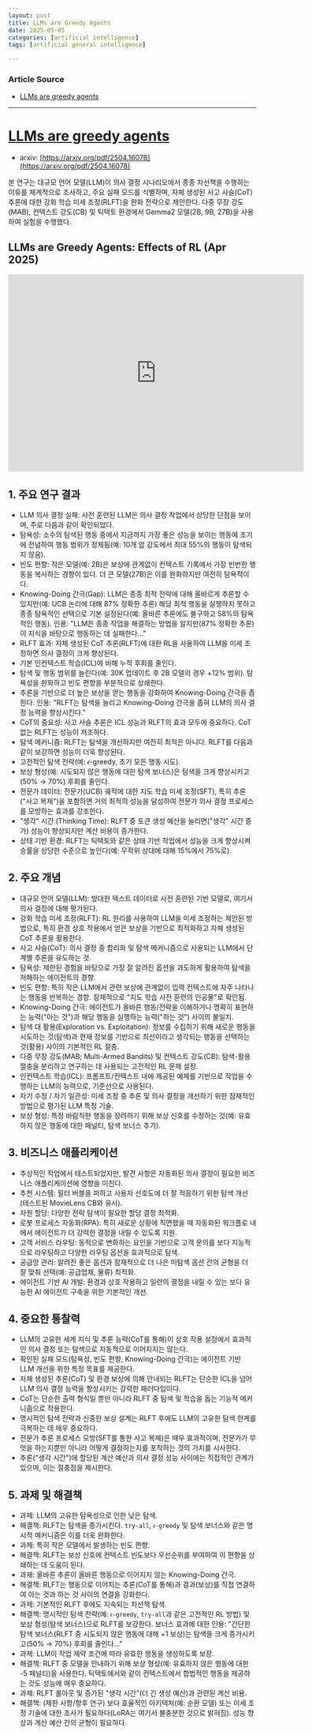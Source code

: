 ```yaml
---
layout: post
title: LLMs are Greedy Agents 
date: 2025-05-05
categories: [artificial intelligence]
tags: [artificial general intelligence]

---
```


### Article Source


* [LLMs are greedy agents](https://www.youtube.com/watch?v=yVlB5A6RLbA)

---

# [LLMs are greedy agents](https://www.youtube.com/watch?v=yVlB5A6RLbA)


* arxiv: [https://arxiv.org/pdf/2504.16078](https://arxiv.org/pdf/2504.16078)

본 연구는 대규모 언어 모델(LLM)이 의사 결정 시나리오에서 종종 차선책을 수행하는 이유를 체계적으로 조사하고, 주요 실패 모드를 식별하며, 자체 생성된 사고 사슬(CoT) 추론에 대한 강화 학습 미세 조정(RLFT)을 완화 전략으로 제안한다. 다중 무장 강도(MAB), 컨텍스트 강도(CB) 및 틱택토 환경에서 Gemma2 모델(2B, 9B, 27B)을 사용하여 실험을 수행했다.

## LLMs are Greedy Agents: Effects of RL (Apr 2025)

<iframe width="600" height="400" src="https://www.youtube.com/embed/NCrg8kuBpQU?si=mUeEBPlBrzn9vNoZ" title="YouTube video player" frameborder="0" allow="accelerometer; autoplay; clipboard-write; encrypted-media; gyroscope; picture-in-picture; web-share" referrerpolicy="strict-origin-when-cross-origin" allowfullscreen></iframe>


## 1. 주요 연구 결과

* LLM 의사 결정 실패: 사전 훈련된 LLM은 의사 결정 작업에서 상당한 단점을 보이며, 주로 다음과 같이 확인되었다.
* 탐욕성: 소수의 탐색된 행동 중에서 지금까지 가장 좋은 성능을 보이는 행동에 조기에 전념하여 행동 범위가 정체됨(예: 10개 암 강도에서 최대 55%의 행동이 탐색되지 않음).
* 빈도 편향: 작은 모델(예: 2B)은 보상에 관계없이 컨텍스트 기록에서 가장 빈번한 행동을 복사하는 경향이 있다. 더 큰 모델(27B)은 이를 완화하지만 여전히 탐욕적이다.
* Knowing-Doing 간극(Gap): LLM은 종종 최적 전략에 대해 올바르게 추론할 수 있지만(예: UCB 논리에 대해 87% 정확한 추론) 해당 최적 행동을 실행하지 못하고 종종 탐욕적인 선택으로 기본 설정된다(예: 올바른 추론에도 불구하고 58%의 탐욕적인 행동). 인용: "LLM은 종종 작업을 해결하는 방법을 알지만(87% 정확한 추론) 이 지식을 바탕으로 행동하는 데 실패한다..."
* RLFT 효과: 자체 생성된 CoT 추론(RLFT)에 대한 RL을 사용하여 LLM을 미세 조정하면 의사 결정이 크게 향상된다.
* 기본 인컨텍스트 학습(ICL)에 비해 누적 후회를 줄인다.
* 탐색 및 행동 범위를 늘린다(예: 30K 업데이트 후 2B 모델의 경우 +12% 범위). 탐욕성을 완화하고 빈도 편향을 부분적으로 상쇄한다.
* 추론을 기반으로 더 높은 보상을 얻는 행동을 강화하여 Knowing-Doing 간극을 좁힌다. 인용: "RLFT는 탐색을 늘리고 Knowing-Doing 간극을 좁혀 LLM의 의사 결정 능력을 향상시킨다."
* CoT의 중요성: 사고 사슬 추론은 ICL 성능과 RLFT의 효과 모두에 중요하다. CoT 없는 RLFT는 성능이 저조하다.
* 탐색 메커니즘: RLFT는 탐색을 개선하지만 여전히 최적은 아니다. RLFT를 다음과 같이 보강하면 성능이 더욱 향상된다.
* 고전적인 탐색 전략(예: 𝜖-greedy, 초기 모든 행동 시도).
* 보상 형성(예: 시도되지 않은 행동에 대한 탐색 보너스)은 탐색을 크게 향상시키고(50% → 70%) 후회를 줄인다.
* 전문가 데이터: 전문가(UCB) 궤적에 대한 지도 학습 미세 조정(SFT), 특히 추론("사고 복제")을 포함하면 거의 최적의 성능을 달성하여 전문가 의사 결정 프로세스를 모방하는 효과를 강조한다.
* "생각" 시간 (Thinking Time): RLFT 중 토큰 생성 예산을 늘리면("생각" 시간 증가) 성능이 향상되지만 계산 비용이 증가한다.
* 상태 기반 환경: RLFT는 틱택토와 같은 상태 기반 작업에서 성능을 크게 향상시켜 승률을 상당한 수준으로 높인다(예: 무작위 상대에 대해 15%에서 75%로).

## 2. 주요 개념

* 대규모 언어 모델(LLM): 방대한 텍스트 데이터로 사전 훈련된 기반 모델로, 여기서 의사 결정에 대해 평가된다.
* 강화 학습 미세 조정(RLFT): RL 원리를 사용하여 LLM을 미세 조정하는 제안된 방법으로, 특히 환경 상호 작용에서 얻은 보상을 기반으로 최적화하고 자체 생성된 CoT 추론을 활용한다.
* 사고 사슬(CoT): 의사 결정 중 합리화 및 탐색 메커니즘으로 사용되는 LLM에서 단계별 추론을 유도하는 것.
* 탐욕성: 제한된 경험을 바탕으로 가장 잘 알려진 옵션을 과도하게 활용하여 탐색을 저해하는 에이전트의 경향.
* 빈도 편향: 특히 작은 LLM에서 관련 보상에 관계없이 입력 컨텍스트에 자주 나타나는 행동을 반복하는 경향. 잠재적으로 "지도 학습 사전 훈련의 인공물"로 확인됨.
* Knowing-Doing 간극: 에이전트가 올바른 행동/전략을 이해하거나 명확히 표현하는 능력("아는 것")과 해당 행동을 실행하는 능력("하는 것") 사이의 불일치.
* 탐색 대 활용(Exploration vs. Exploitation): 정보를 수집하기 위해 새로운 행동을 시도하는 것(탐색)과 현재 정보를 기반으로 최선이라고 생각되는 행동을 선택하는 것(활용) 사이의 기본적인 RL 절충.
* 다중 무장 강도(MAB; Multi-Armed Bandits) 및 컨텍스트 강도(CB): 탐색-활용 절충을 분리하고 연구하는 데 사용되는 고전적인 RL 문제 설정.
* 인컨텍스트 학습(ICL): 프롬프트/컨텍스트 내에 제공된 예제를 기반으로 작업을 수행하는 LLM의 능력으로, 기준선으로 사용된다.
* 자기 수정 / 자기 일관성: 미세 조정 중 추론 및 의사 결정을 개선하기 위한 잠재적인 방법으로 평가된 LLM 특정 기술.
* 보상 형성: 특정 바람직한 행동을 장려하기 위해 보상 신호를 수정하는 것(예: 유효하지 않은 행동에 대한 페널티, 탐색 보너스 추가).

## 3. 비즈니스 애플리케이션
* 추상적인 작업에서 테스트되었지만, 발견 사항은 자동화된 의사 결정이 필요한 비즈니스 애플리케이션에 영향을 미친다.
* 추천 시스템: 필터 버블을 피하고 사용자 선호도에 더 잘 적응하기 위한 탐색 개선(테스트된 MovieLens CB와 유사).
* 자원 할당: 다양한 전략 탐색이 필요한 할당 결정 최적화.
* 로봇 프로세스 자동화(RPA): 특히 새로운 상황에 직면했을 때 자동화된 워크플로 내에서 에이전트가 더 강력한 결정을 내릴 수 있도록 지원.
* 고객 서비스 라우팅: 동적으로 변화하는 요인을 기반으로 고객 문의를 보다 지능적으로 라우팅하고 다양한 라우팅 옵션을 효과적으로 탐색.
* 공급망 관리: 알려진 좋은 옵션과 잠재적으로 더 나은 미탐색 옵션 간의 균형을 더 잘 맞춰 선택(예: 공급업체, 물류) 최적화.
* 에이전트 기반 AI 개발: 환경과 상호 작용하고 일련의 결정을 내릴 수 있는 보다 유능한 AI 에이전트 구축을 위한 기본적인 개선.

## 4. 중요한 통찰력
* LLM의 고유한 세계 지식 및 추론 능력(CoT를 통해)이 상호 작용 설정에서 효과적인 의사 결정 또는 탐색으로 자동적으로 이어지지는 않는다.
* 확인된 실패 모드(탐욕성, 빈도 편향, Knowing-Doing 간극)는 에이전트 기반 LLM 개선을 위한 특정 목표를 제공한다.
* 자체 생성된 추론(CoT) 및 환경 보상에 의해 안내되는 RLFT는 단순한 ICL을 넘어 LLM 의사 결정 능력을 향상시키는 강력한 패러다임이다.
* CoT는 단순한 출력 형식일 뿐만 아니라 RLFT 중 탐색 및 학습을 돕는 기능적 메커니즘으로 작용한다.
* 명시적인 탐색 전략과 신중한 보상 설계는 RLFT 후에도 LLM의 고유한 탐색 한계를 극복하는 데 매우 중요하다.
* 전문가 추론 프로세스 모방(SFT를 통한 사고 복제)은 매우 효과적이며, 전문가가 무엇을 하는지뿐만 아니라 어떻게 결정하는지를 포착하는 것의 가치를 시사한다.
* 추론("생각 시간")에 할당된 계산 예산과 의사 결정 성능 사이에는 직접적인 관계가 있으며, 이는 절충점을 제시한다.

## 5. 과제 및 해결책

* 과제: LLM의 고유한 탐욕성으로 인한 낮은 탐색.
* 해결책: RLFT는 탐색을 증가시킨다. `try-all`, `𝜖-greedy` 및 탐색 보너스와 같은 명시적 메커니즘은 이를 더욱 완화한다.
* 과제: 특히 작은 모델에서 발생하는 빈도 편향.
* 해결책: RLFT는 보상 신호에 컨텍스트 빈도보다 우선순위를 부여하여 이 편향을 상쇄하는 데 도움이 된다.
* 과제: 올바른 추론이 올바른 행동으로 이어지지 않는 Knowing-Doing 간극.
* 해결책: RLFT는 행동으로 이어지는 추론(CoT를 통해)과 결과(보상)를 직접 연결하여 아는 것과 하는 것 사이의 연결을 강화한다.
* 과제: 기본적인 RLFT 후에도 지속되는 차선책 탐색.
* 해결책: 명시적인 탐색 전략(예: `𝜖-greedy`, `try-all`과 같은 고전적인 RL 방법) 및 보상 형성(탐색 보너스)으로 RLFT를 보강한다. 보너스 효과에 대한 인용: "간단한 탐색 보너스(RLFT 중 시도되지 않은 행동에 대해 +1 보상)는 탐색을 크게 증가시키고(50% → 70%) 후회를 줄인다..."
* 과제: LLM이 작업 제약 조건에 따라 유효한 행동을 생성하도록 보장.
* 해결책: RLFT 중 모델을 안내하기 위해 보상 형성(예: 유효하지 않은 행동에 대한 -5 페널티)을 사용한다. 틱택토에서와 같이 컨텍스트에서 합법적인 행동을 제공하는 것도 성능에 매우 중요하다.
* 과제: RLFT 롤아웃 및 증가된 "생각 시간"(더 긴 생성 예산)과 관련된 계산 비용.
* 해결책: (제한 사항/향후 연구) 보다 효율적인 아키텍처(예: 순환 모델) 또는 미세 조정 기술에 대한 조사가 필요하다(LoRA는 여기서 불충분한 것으로 밝혀짐). 성능 향상과 계산 예산 간의 균형이 필요하다.

